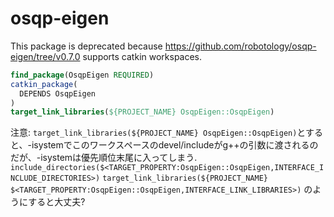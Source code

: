 # osqp-eigen

This package is deprecated because https://github.com/robotology/osqp-eigen/tree/v0.7.0 supports catkin workspaces.

```cmake
find_package(OsqpEigen REQUIRED)
catkin_package(
  DEPENDS OsqpEigen
)
target_link_libraries(${PROJECT_NAME} OsqpEigen::OsqpEigen)
```

注意: `target_link_libraries(${PROJECT_NAME} OsqpEigen::OsqpEigen)`とすると、-isystemでこのワークスペースのdevel/includeがg++の引数に渡されるのだが、-isystemは優先順位末尾に入ってしまう. `include_directories($<TARGET_PROPERTY:OsqpEigen::OsqpEigen,INTERFACE_INCLUDE_DIRECTORIES>)` `target_link_libraries(${PROJECT_NAME} $<TARGET_PROPERTY:OsqpEigen::OsqpEigen,INTERFACE_LINK_LIBRARIES>)` のようにすると大丈夫?